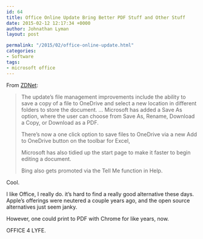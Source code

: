 ```yaml
---
id: 64
title: Office Online Update Bring Better PDF Stuff and Other Stuff
date: 2015-02-12 12:17:34 +0000
author: Johnathan Lyman
layout: post

permalink: "/2015/02/office-online-update.html"
categories:
- Software
tags:
- microsoft office
---
```

From [ZDNet][1]:

> The update’s file management improvements include the ability to save a copy of a file to OneDrive and select a new location in different folders to store the document. … Microsoft has added a Save As option, where the user can choose from Save As, Rename, Download a Copy, or Download as a PDF.
> 
> There’s now a one click option to save files to OneDrive via a new Add to OneDrive button on the toolbar for Excel,
> 
> Microsoft has also tidied up the start page to make it faster to begin editing a document.
> 
> Bing also gets promoted via the Tell Me function in Help.

Cool.

I like Office, I really do. it’s hard to find a really good alternative these days. Apple’s offerings were neutered a couple years ago, and the open source alternatives just seem janky.

However, one could print to PDF with Chrome for like years, now.

OFFICE 4 LYFE.

[1]: http://www.zdnet.com/article/microsofts-office-online-update-improves-onedrive-saving-pdf-printing/